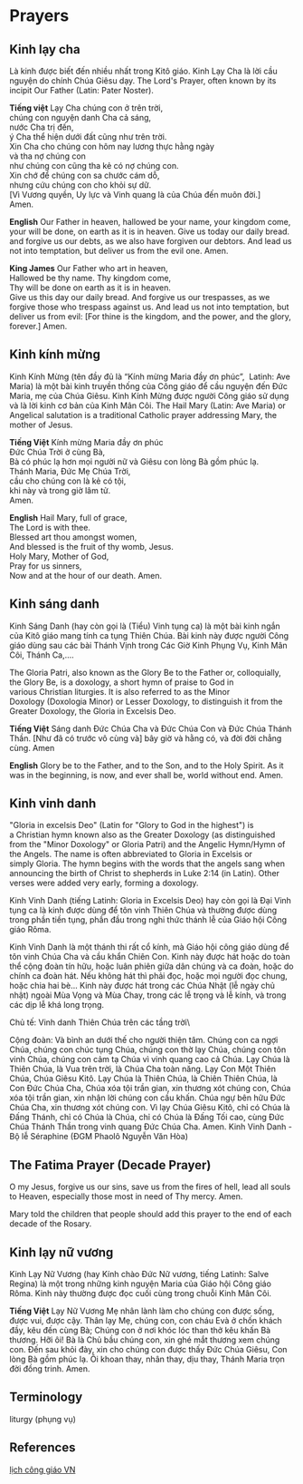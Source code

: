 # Prayers

## Kinh lạy cha

Là kinh được biết đến nhiều nhất trong Kitô giáo. Kinh Lạy Cha là lời cầu nguyện do chính Chúa Giêsu dạy.
The Lord's Prayer, often known by its incipit Our Father (Latin: Pater Noster).

**Tiếng việt**
Lạy Cha chúng con ở trên trời,\
chúng con nguyện danh Cha cả sáng,\
nước Cha trị đến,\
ý Cha thể hiện dưới đất cũng như trên trời.\
Xin Cha cho chúng con hôm nay lương thực hằng ngày\
và tha nợ chúng con\
như chúng con cũng tha kẻ có nợ chúng con.\
Xin chớ để chúng con sa chước cám dỗ,\
nhưng cứu chúng con cho khỏi sự dữ.\
\[Vì Vương quyền, Uy lực và Vinh quang là của Chúa đến muôn đời.]\
Amen.

**English**
Our Father in heaven,
hallowed be your name,
your kingdom come,
your will be done,
on earth as it is in heaven.
Give us today our daily bread.
and forgive us our debts,
as we also have forgiven our debtors.
And lead us not into temptation,
but deliver us from the evil one.
Amen.

**King James**
Our Father who art in heaven,\
Hallowed be thy name. Thy kingdom come,\
Thy will be done on earth as it is in heaven.\
Give us this day our daily bread.
And forgive us our trespasses,
as we forgive those who trespass against us.
And lead us not into temptation,
but deliver us from evil:
\[For thine is the kingdom, and the power, and the glory, forever.]
Amen.

## Kinh kính mừng

Kinh Kính Mừng (tên đầy đủ là “Kính mừng Maria đầy ơn phúc”,  Latinh: Ave Maria) là một bài kinh truyền thống của Công giáo để cầu nguyện đến Đức Maria, mẹ của Chúa Giêsu. Kinh Kính Mừng được người Công giáo sử dụng và là lời kinh cơ bản của Kinh Mân Côi.
The Hail Mary (Latin: Ave Maria) or Angelical salutation is a traditional Catholic prayer addressing Mary, the mother of Jesus.

**Tiếng Việt**
Kính mừng Maria đầy ơn phúc\
Đức Chúa Trời ở cùng Bà,\
Bà có phúc lạ hơn mọi người nữ và Giêsu con lòng Bà gồm phúc lạ.\
Thánh Maria, Đức Mẹ Chúa Trời,\
cầu cho chúng con là kẻ có tội,\
khi này và trong giờ lâm tử.\
Amen.

**English**
Hail Mary, full of grace,\
The Lord is with thee.\
Blessed art thou amongst women,\
And blessed is the fruit of thy womb, Jesus.\
Holy Mary, Mother of God,\
Pray for us sinners,\
Now and at the hour of our death. Amen.

## Kinh sáng danh

Kinh Sáng Danh (hay còn gọi là (Tiểu) Vinh tụng ca) là một bài kinh ngắn của Kitô giáo mang tính ca tụng Thiên Chúa. Bài kinh này được người Công giáo dùng sau các bài Thánh Vịnh trong Các Giờ Kinh Phụng Vụ, Kinh Mân Côi, Thánh Ca,....

The Gloria Patri, also known as the Glory Be to the Father or, colloquially, the Glory Be, is a doxology, a short hymn of praise to God in various Christian liturgies. It is also referred to as the Minor Doxology (Doxologia Minor) or Lesser Doxology, to distinguish it from the Greater Doxology, the Gloria in Excelsis Deo.

**Tiếng Việt**
Sáng danh Đức Chúa Cha và Đức Chúa Con và Đức Chúa Thánh Thần.
\[Như đã có trước vô cùng và] bây giờ và hằng có, và đời đời chẳng cùng. Amen

**English**
Glory be to the Father,
and to the Son,
and to the Holy Spirit.
As it was in the beginning,
is now, and ever shall be,
world without end.
Amen.

## Kinh vinh danh

"Gloria in excelsis Deo" (Latin for "Glory to God in the highest") is a Christian hymn known also as the Greater Doxology (as distinguished from the "Minor Doxology" or Gloria Patri) and the Angelic Hymn/Hymn of the Angels. The name is often abbreviated to Gloria in Excelsis or simply Gloria.
The hymn begins with the words that the angels sang when announcing the birth of Christ to shepherds in Luke 2:14 (in Latin). Other verses were added very early, forming a doxology.

Kinh Vinh Danh (tiếng Latinh: Gloria in Excelsis Deo) hay còn gọi là Đại Vinh tụng ca là kinh được dùng để tôn vinh Thiên Chúa và thường được dùng trong phần tiền tụng, phần đầu trong nghi thức thánh lễ của Giáo hội Công giáo Rôma.

Kinh Vinh Danh là một thánh thi rất cổ kính, mà Giáo hội công giáo dùng để tôn vinh Chúa Cha và cầu khẩn Chiên Con. Kinh này được hát hoặc do toàn thể cộng đoàn tín hữu, hoặc luân phiên giữa dân chúng và ca đoàn, hoặc do chính ca đoàn hát. Nếu không hát thì phải đọc, hoặc mọi người đọc chung, hoặc chia hai bè...
Kinh này được hát trong các Chúa Nhật (lễ ngày chủ nhật) ngoài Mùa Vọng và Mùa Chay, trong các lễ trọng và lễ kính, và trong các dịp lễ khá long trọng.

Chủ tế:
Vinh danh Thiên Chúa trên các tầng trời\

Cộng đoàn:
Và bình an dưới thế cho người thiện tâm. Chúng con ca ngợi Chúa, chúng con chúc tụng Chúa, chúng con thờ lạy Chúa, chúng con tôn vinh Chúa, chúng con cảm tạ Chúa vì vinh quang cao cả Chúa. Lạy Chúa là Thiên Chúa, là Vua trên trời, là Chúa Cha toàn năng. Lạy Con Một Thiên Chúa, Chúa Giêsu Kitô. Lạy Chúa là Thiên Chúa, là Chiên Thiên Chúa, là Con Đức Chúa Cha, Chúa xóa tội trần gian, xin thương xót chúng con, Chúa xóa tội trần gian, xin nhận lời chúng con cầu khấn. Chúa ngự bên hữu Đức Chúa Cha, xin thương xót chúng con. Vì lạy Chúa Giêsu Kitô, chỉ có Chúa là Đấng Thánh, chỉ có Chúa là Chúa, chỉ có Chúa là Đấng Tối cao, cùng Đức Chúa Thánh Thần trong vinh quang Đức Chúa Cha. Amen.
Kinh Vinh Danh - Bộ lễ Séraphine (ĐGM Phaolô Nguyễn Văn Hòa)

## The Fatima Prayer (Decade Prayer)

O my Jesus, forgive us our sins, save us from the fires of hell, lead all souls to Heaven, especially those most in need of Thy mercy. Amen.

Mary told the children that people should add this prayer to the end of each decade of the Rosary.

## Kinh lạy nữ vương

Kinh Lạy Nữ Vương (hay Kính chào Đức Nữ vương, tiếng Latinh: Salve Regina) là một trong những kinh nguyện Maria của Giáo hội Công giáo Rôma. Kinh này thường được đọc cuối cùng trong chuỗi Kinh Mân Côi.

**Tiếng Việt**
Lạy Nữ Vương Mẹ nhân lành
làm cho chúng con được sống, được vui, được cậy.
Thân lạy Mẹ,
chúng con, con cháu Evà
ở chốn khách đầy, kêu đến cùng Bà;
Chúng con ở nơi khóc lóc than thở kêu khấn Bà thương.
Hỡi ôi! Bà là Chủ bầu chúng con, xin ghé mắt thương xem chúng con.
Đến sau khỏi đày, xin cho chúng con được thấy Đức Chúa Giêsu,
Con lòng Bà gồm phúc lạ.
Ôi khoan thay, nhân thay, dịu thay, Thánh Maria trọn đời đồng trinh. Amen.

## Terminology

liturgy (phụng vụ)

## References

[lịch công giáo VN](https://loichuahomnay.vn/lich-cong-giao)

